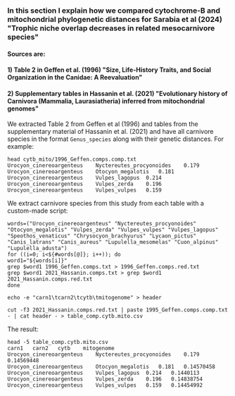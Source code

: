 ### In this section I explain how we compared cytochrome-B and mitochondrial phylogenetic distances for Sarabia et al (2024) "Trophic niche overlap decreases in related mesocarnivore species"
#### Sources are: 
#### 1) Table 2 in Geffen et al. (1996) "Size, Life-History Traits, and Social Organization in the Canidae: A Reevaluation" 
#### 2) Supplementary tables in Hassanin et al. (2021) "Evolutionary history of Carnivora (Mammalia, Laurasiatheria) inferred from mitochondrial genomes"

We extracted Table 2 from Geffen et al (1996) and tables from the supplementary material of Hassanin et al. (2021) and have all carnivore species in the format `Genus_species` along with their genetic distances. For example:

 ```
head cytb_mito/1996_Geffen.comps.comp.txt
Urocyon_cinereoargenteus	Nyctereutes_procyonoides	0.179
Urocyon_cinereoargenteus	Otocyon_megalotis	0.181
Urocyon_cinereoargenteus	Vulpes_lagopus	0.214
Urocyon_cinereoargenteus	Vulpes_zerda	0.196
Urocyon_cinereoargenteus	Vulpes_vulpes	0.159
```

We extract carnivore species from this study from each table with a custom-made script:

```
words=("Urocyon_cinereoargenteus" "Nyctereutes_procyonoides" "Otocyon_megalotis" "Vulpes_zerda" "Vulpes_vulpes" "Vulpes_lagopus" "Speothos_venaticus" "Chrysocyon_brachyurus" "Lycaon_pictus" "Canis_latrans" "Canis_aureus" "Lupulella_mesomelas" "Cuon_alpinus" "Lupulella_adusta")
for ((i=0; i<${#words[@]}; i++)); do
word1="${words[i]}"
grep $word1 1996_Geffen.comps.txt > 1996_Geffen.comps.red.txt
grep $word1 2021_Hassanin.comps.txt > grep $word1 2021_Hassanin.comps.red.txt
done

echo -e "carn1\tcarn2\tcytb\tmitogenome" > header

cut -f3 2021_Hassanin.comps.red.txt | paste 1995_Geffen.comps.comp.txt - | cat header - > table_comp.cytb.mito.csv
```
The result:

```
head -5 table_comp.cytb.mito.csv 
carn1	carn2	cytb	mitogenome
Urocyon_cinereoargenteus	Nyctereutes_procyonoides	0.179	0.14569448
Urocyon_cinereoargenteus	Otocyon_megalotis	0.181	0.14570458
Urocyon_cinereoargenteus	Vulpes_lagopus	0.214	0.1440113
Urocyon_cinereoargenteus	Vulpes_zerda	0.196	0.14838754
Urocyon_cinereoargenteus	Vulpes_vulpes	0.159	0.14454992
```




